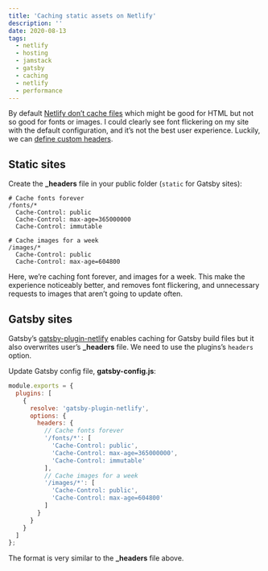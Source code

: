 ```yaml
---
title: 'Caching static assets on Netlify'
description: ''
date: 2020-08-13
tags:
  - netlify
  - hosting
  - jamstack
  - gatsby
  - caching
  - netlify
  - performance
---
```


By default [Netlify don’t cache files](https://www.netlify.com/blog/2017/02/23/better-living-through-caching/) which might be good for HTML but not so good for fonts or images. I could clearly see font flickering on my site with the default configuration, and it’s not the best user experience. Luckily, we can [define custom headers](https://docs.netlify.com/routing/headers/).

## Static sites

Create the **\_headers** file in your public folder (`static` for Gatsby sites):

```
# Cache fonts forever
/fonts/*
  Cache-Control: public
  Cache-Control: max-age=365000000
  Cache-Control: immutable

# Cache images for a week
/images/*
  Cache-Control: public
  Cache-Control: max-age=604800
```

Here, we’re caching font forever, and images for a week. This make the experience noticeably better, and removes font flickering, and unnecessary requests to images that aren’t going to update often.

## Gatsby sites

Gatsby’s [gatsby-plugin-netlify](https://www.gatsbyjs.com/plugins/gatsby-plugin-netlify/) enables caching for Gatsby build files but it also overwrites user’s **\_headers** file. We need to use the plugins’s `headers` option.

Update Gatsby config file, **gatsby-config.js**:

```js
module.exports = {
  plugins: [
    {
      resolve: 'gatsby-plugin-netlify',
      options: {
        headers: {
          // Cache fonts forever
          '/fonts/*': [
            'Cache-Control: public',
            'Cache-Control: max-age=365000000',
            'Cache-Control: immutable'
          ],
          // Cache images for a week
          '/images/*': [
            'Cache-Control: public',
            'Cache-Control: max-age=604800'
          ]
        }
      }
    }
  ]
};
```

The format is very similar to the **\_headers** file above.
